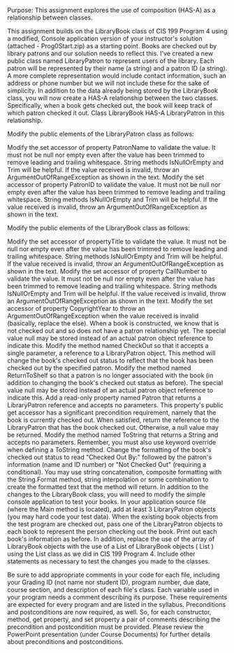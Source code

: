 Purpose: This assignment explores the use of composition (HAS-A) as a relationship between classes.

This assignment builds on the LibraryBook class of CIS 199 Program 4 using a modified, Console application version of your instructor's solution (attached - Prog0Start.zip) as a starting point. Books are checked out by library patrons and our solution needs to reflect this. I've created a new public class named LibraryPatron to represent users of the library. Each patron will be represented by their name (a string) and a patron ID (a string). A more complete representation would include contact information, such an address or phone number but we will not include these for the sake of simplicity. In addition to the data already being stored by the LibraryBook class, you will now create a HAS-A relationship between the two classes. Specifically, when a book gets checked out, the book will keep track of which patron checked it out. Class LibraryBook HAS-A LibraryPatron in this relationship.

Modify the public elements of the LibraryPatron class as follows:

Modify the set accessor of property PatronName to validate the value. It must not be null nor empty even after the value has been trimmed to remove leading and trailing whitespace. String methods IsNullOrEmpty and Trim will be helpful. If the value received is invalid, throw an ArgumentOutOfRangeException as shown in the text.
Modify the set accessor of property PatronID to validate the value. It must not be null nor empty even after the value has been trimmed to remove leading and trailing whitespace. String methods IsNullOrEmpty and Trim will be helpful. If the value received is invalid, throw an ArgumentOutOfRangeException as shown in the text.

Modify the public elements of the LibraryBook class as follows:

Modify the set accessor of propertyTitle to validate the value. It must not be null nor empty even after the value has been trimmed to remove leading and trailing whitespace. String methods IsNullOrEmpty and Trim will be helpful. If the value received is invalid, throw an ArgumentOutOfRangeException as shown in the text.
Modify the set accessor of property CallNumber to validate the value. It must not be null nor empty even after the value has been trimmed to remove leading and trailing whitespace. String methods IsNullOrEmpty and Trim will be helpful. If the value received is invalid, throw an ArgumentOutOfRangeException as shown in the text.
Modify the set accessor of property CopyrightYear to throw an ArgumentOutOfRangeException when the value received is invalid (basically, replace the else).
When a book is constructed, we know that is not checked out and so does not have a patron relationship yet. The special value null may be stored instead of an actual patron object reference to indicate this.
Modify the method named CheckOut so that it accepts a single parameter, a reference to a LibraryPatron object. This method will change the book's checked out status to reflect that the book has been checked out by the specified patron.
Modify the method named ReturnToShelf so that a patron is no longer associated with the book (in addition to changing the book's checked out status as before). The special value null may be stored instead of an actual patron object reference to indicate this.
Add a read-only property named Patron that returns a LibraryPatron reference and accepts no parameters. This property's public get accessor has a significant precondition requirement, namely that the book is currently checked out. When satisfied, return the reference to the LibraryPatron that has the book checked out. Otherwise, a null value may be returned.
Modify the method named ToString that returns a String and accepts no parameters. Remember, you must also use keyword override when defining a ToString method. Change the formatting of the book's checked out status to read "Checked Out By:" followed by the patron's information (name and ID number) or "Not Checked Out" (requiring a conditional). You may use string concatenation, composite formatting with the String.Format method, string interpolation or some combination to create the formatted text that the method will return.
In addition to the changes to the LibraryBook class, you will need to modify the simple console application to test your books. In your application source file (where the Main method is located), add at least 3 LibraryPatron objects (you may hard code your test data). When the existing book objects from the test program are checked out, pass one of the LibraryPatron objects to each book to represent the person checking out the book. Print out each book's information as before. In addition, replace the use of the array of LibraryBook objects with the use of a List of LibraryBook objects ( List<LibraryBook> ) using the List class as we did in CIS 199 Program 4. Include other statements as necessary to test the changes you made to the classes.

Be sure to add appropriate comments in your code for each file, including your Grading ID (not name nor student ID), program number, due date, course section, and description of each file's class. Each variable used in your program needs a comment describing its purpose. These requirements are expected for every program and are listed in the syllabus. Preconditions and postconditions are now required, as well. So, for each constructor, method, get property, and set property a pair of comments describing the precondition and postcondition must be provided. Please review the PowerPoint presentation (under Course Documents) for further details about preconditions and postconditions.